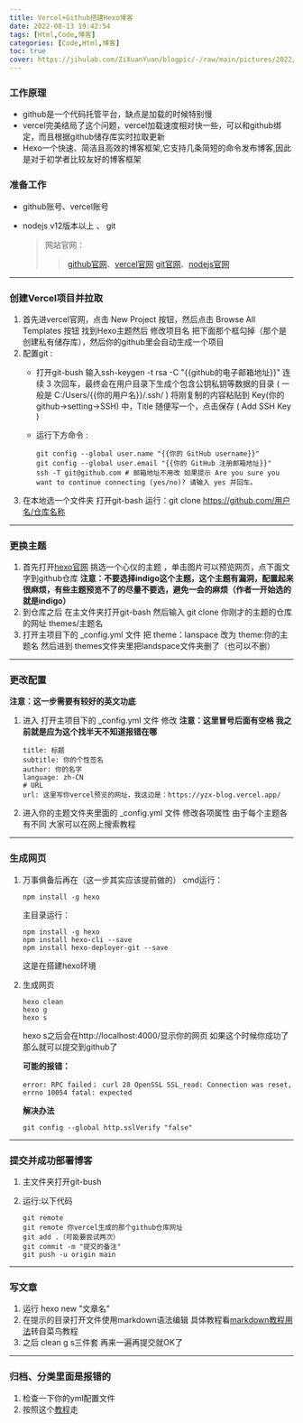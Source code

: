 ```yaml
---
title: Vercel+Github搭建Hexo博客
date: 2022-08-13 19:42:54
tags: [Html,Code,博客]
categories: [Code,Html,博客]
toc: true
cover: https://jihulab.com/ZiXuanYuan/blogpic/-/raw/main/pictures/2022/08/17_16_39_43_tit2.svg
---
```


### 工作原理

+ github是一个代码托管平台，缺点是加载的时候特别慢
+ vercel完美结局了这个问题，vercel加载速度相对快一些，可以和github绑定，而且根据github储存库实时拉取更新
+ Hexo一个快速、简洁且高效的博客框架,它支持几条简短的命令发布博客,因此是对于初学者比较友好的博客框架



<!-- more -->

### 准备工作

- github账号、vercel账号
- nodejs v12版本以上 、 git
  
  > 网站官网：
  > 
  > > [github官网](https://github.com/)、[vercel官网](https://vercel.com/)
  > > [git官网](https://git-scm.com/)、[nodejs官网](https://nodejs.org/en/)

* * *

### 创建Vercel项目并拉取

1. 首先进vercel官网，点击 New Project 按钮，然后点击 Browse All Templates 按钮 找到Hexo主题然后 修改项目名 把下面那个框勾掉（那个是创建私有储存库），然后你的github里会自动生成一个项目
2. 配置git :
   - 打开git-bush 输入ssh-keygen -t rsa -C "{{github的电子邮箱地址}}" 连续 3 次回车，最终会在用户目录下生成个包含公钥私钥等数据的目录 ( 一般是 C:/Users/{{你的用户名}}/.ssh/ ) 将刚复制的内容粘贴到 Key(你的github->setting->SSH) 中，Title 随便写一个，点击保存 ( Add SSH Key ) 
   - 运行下方命令 :
     
     ```
     git config --global user.name "{{你的 GitHub username}}"
     git config --global user.email "{{你的 GitHub 注册邮箱地址}}"
     ssh -T git@github.com # 邮箱地址不用改 如果提示 Are you sure you want to continue connecting (yes/no)? 请输入 yes 并回车。
     ```
3. 在本地选一个文件夹 打开git-bash 运行：git clone https://github.com/用户名/仓库名称

* * *

### 更换主题

1. 首先打开[hexo官网](https://hexo.io/themes/) 挑选一个心仪的主题 ，单击图片可以预览网页，点下面文字到github仓库
   __注意：不要选择indigo这个主题，这个主题有漏洞，配置起来很麻烦，有些主题预览不了的尽量不要选，避免一会的麻烦（作者一开始选的就是indigo）__
2. 到仓库之后 在主文件夹打开git-bash 然后输入 git clone 你刚才的主题的仓库的网址 themes/主题名
3. 打开主项目下的 _config.yml 文件 把 theme：lanspace 改为 theme:你的主题名 然后进到 themes文件夹里把landspace文件夹删了（也可以不删）

* * *

### 更改配置

__注意：这一步需要有较好的英文功底__

1. 进入 打开主项目下的 _config.yml 文件  修改
    __注意：这里冒号后面有空格 我之前就是应为这个找半天不知道报错在哪__
   
   ```
   title: 标题
   subtitle: 你的个性签名
   author: 你的名字
   language: zh-CN
   # URL
   url: 这里写你vercel预览的网址，我这边是：https://yzx-blog.vercel.app/
   ```
2. 进入你的主题文件夹里面的 _config.yml 文件 修改各项属性 由于每个主题各有不同 大家可以在网上搜索教程

* * *

### 生成网页

1. 万事俱备后再在（这一步其实应该提前做的）
    cmd运行：
   
   ```
   npm install -g hexo 
   ```
   
    主目录运行：
   
   ```
   npm install -g hexo 
   npm install hexo-cli --save
   npm install hexo-deployer-git --save
   ```
   
    这是在搭建hexo环境

2. 生成网页
   
   ```
   hexo clean
   hexo g
   hexo s
   ```
   
    hexo s之后会在http://localhost:4000/显示你的网页 如果这个时候你成功了那么就可以提交到github了
   
    __可能的报错：__
   
   ```
   error: RPC failed； curl 28 OpenSSL SSL_read: Connection was reset, errno 10054 fatal: expected
   ```
   
    __解决办法__
   
   ```
   git config --global http.sslVerify "false"
   ```

* * *

### 提交并成功部署博客

1. 主文件夹打开git-bush
2. 运行:以下代码
   
   ```
   git remote
   git remote 你vercel生成的那个github仓库网址
   git add .（可能要尝试两次）
   git commit -m "提交的备注"
   git push -u origin main
   ```

* * *

### 写文章

1. 运行 hexo new "文章名"
2. 在提示的目录打开文件使用markdown语法编辑 具体教程看[markdown教程用法](https://www.runoob.com/markdown/md-tutorial.html)转自菜鸟教程
3. 之后 clean g s三件套 再来一遍再提交就OK了

* * *

### 归档、分类里面是报错的

1. 检查一下你的yml配置文件
2. 按照这个[教程](https://blog.csdn.net/weixin_48927364/article/details/123295436)走
